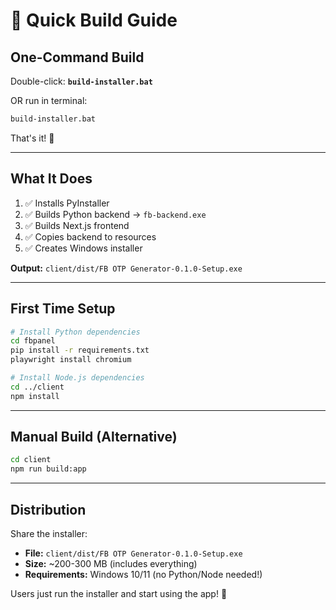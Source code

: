 # 🎯 Quick Build Guide

## One-Command Build

Double-click: **`build-installer.bat`**

OR run in terminal:

```bash
build-installer.bat
```

That's it! 🎉

---

## What It Does

1. ✅ Installs PyInstaller
2. ✅ Builds Python backend → `fb-backend.exe`
3. ✅ Builds Next.js frontend
4. ✅ Copies backend to resources
5. ✅ Creates Windows installer

**Output:** `client/dist/FB OTP Generator-0.1.0-Setup.exe`

---

## First Time Setup

```bash
# Install Python dependencies
cd fbpanel
pip install -r requirements.txt
playwright install chromium

# Install Node.js dependencies
cd ../client
npm install
```

---

## Manual Build (Alternative)

```bash
cd client
npm run build:app
```

---

## Distribution

Share the installer:

-   **File:** `client/dist/FB OTP Generator-0.1.0-Setup.exe`
-   **Size:** ~200-300 MB (includes everything)
-   **Requirements:** Windows 10/11 (no Python/Node needed!)

Users just run the installer and start using the app! 🚀

